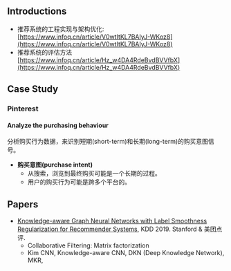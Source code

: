 ## Introductions

- 推荐系统的工程实现与架构优化: [https://www.infoq.cn/article/V0wtItKL7BAIyJ-WKoz8](https://www.infoq.cn/article/V0wtItKL7BAIyJ-WKoz8)
- 推荐系统的评估方法 [https://www.infoq.cn/article/Hz_w4DA4RdeBvdBVVfbX](https://www.infoq.cn/article/Hz_w4DA4RdeBvdBVVfbX)

## Case Study

### Pinterest
#### Analyze the purchasing behaviour
分析购买行为数据，来识别短期(short-term)和长期(long-term)的购买意图信号。

- **购买意图(purchase intent)**
    - 从搜索，浏览到最终购买可能是一个长期的过程。
    - 用户的购买行为可能是跨多个平台的。


## Papers

- [Knowledge-aware Graph Neural Networks with Label Smoothness Regularization for Recommender Systems](https://arxiv.org/pdf/1905.04413.pdf), KDD 2019. Stanford & 美团点评. 
  - Collaborative Filtering: Matrix factorization
  - Kim CNN, Knowledge-aware CNN, DKN (Deep Knowledge Network), MKR, 